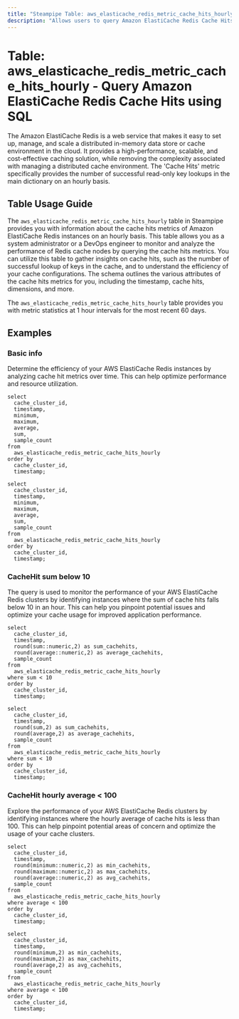 ```yaml
---
title: "Steampipe Table: aws_elasticache_redis_metric_cache_hits_hourly - Query Amazon ElastiCache Redis Cache Hits using SQL"
description: "Allows users to query Amazon ElastiCache Redis Cache Hits on an hourly basis."
---
```


# Table: aws_elasticache_redis_metric_cache_hits_hourly - Query Amazon ElastiCache Redis Cache Hits using SQL

The Amazon ElastiCache Redis is a web service that makes it easy to set up, manage, and scale a distributed in-memory data store or cache environment in the cloud. It provides a high-performance, scalable, and cost-effective caching solution, while removing the complexity associated with managing a distributed cache environment. The 'Cache Hits' metric specifically provides the number of successful read-only key lookups in the main dictionary on an hourly basis.

## Table Usage Guide

The `aws_elasticache_redis_metric_cache_hits_hourly` table in Steampipe provides you with information about the cache hits metrics of Amazon ElastiCache Redis instances on an hourly basis. This table allows you as a system administrator or a DevOps engineer to monitor and analyze the performance of Redis cache nodes by querying the cache hits metrics. You can utilize this table to gather insights on cache hits, such as the number of successful lookup of keys in the cache, and to understand the efficiency of your cache configurations. The schema outlines the various attributes of the cache hits metrics for you, including the timestamp, cache hits, dimensions, and more.

The `aws_elasticache_redis_metric_cache_hits_hourly` table provides you with metric statistics at 1 hour intervals for the most recent 60 days.

## Examples

### Basic info
Determine the efficiency of your AWS ElastiCache Redis instances by analyzing cache hit metrics over time. This can help optimize performance and resource utilization.

```sql+postgres
select
  cache_cluster_id,
  timestamp,
  minimum,
  maximum,
  average,
  sum,
  sample_count
from
  aws_elasticache_redis_metric_cache_hits_hourly
order by
  cache_cluster_id,
  timestamp;
```

```sql+sqlite
select
  cache_cluster_id,
  timestamp,
  minimum,
  maximum,
  average,
  sum,
  sample_count
from
  aws_elasticache_redis_metric_cache_hits_hourly
order by
  cache_cluster_id,
  timestamp;
```

### CacheHit sum below 10 
The query is used to monitor the performance of your AWS ElastiCache Redis clusters by identifying instances where the sum of cache hits falls below 10 in an hour. This can help you pinpoint potential issues and optimize your cache usage for improved application performance.

```sql+postgres
select
  cache_cluster_id,
  timestamp,
  round(sum::numeric,2) as sum_cachehits,
  round(average::numeric,2) as average_cachehits,
  sample_count
from
  aws_elasticache_redis_metric_cache_hits_hourly
where sum < 10
order by
  cache_cluster_id,
  timestamp;
```

```sql+sqlite
select
  cache_cluster_id,
  timestamp,
  round(sum,2) as sum_cachehits,
  round(average,2) as average_cachehits,
  sample_count
from
  aws_elasticache_redis_metric_cache_hits_hourly
where sum < 10
order by
  cache_cluster_id,
  timestamp;
```

### CacheHit hourly average < 100
Explore the performance of your AWS ElastiCache Redis clusters by identifying instances where the hourly average of cache hits is less than 100. This can help pinpoint potential areas of concern and optimize the usage of your cache clusters.

```sql+postgres
select
  cache_cluster_id,
  timestamp,
  round(minimum::numeric,2) as min_cachehits,
  round(maximum::numeric,2) as max_cachehits,
  round(average::numeric,2) as avg_cachehits,
  sample_count
from
  aws_elasticache_redis_metric_cache_hits_hourly
where average < 100
order by
  cache_cluster_id,
  timestamp;
```

```sql+sqlite
select
  cache_cluster_id,
  timestamp,
  round(minimum,2) as min_cachehits,
  round(maximum,2) as max_cachehits,
  round(average,2) as avg_cachehits,
  sample_count
from
  aws_elasticache_redis_metric_cache_hits_hourly
where average < 100
order by
  cache_cluster_id,
  timestamp;
```